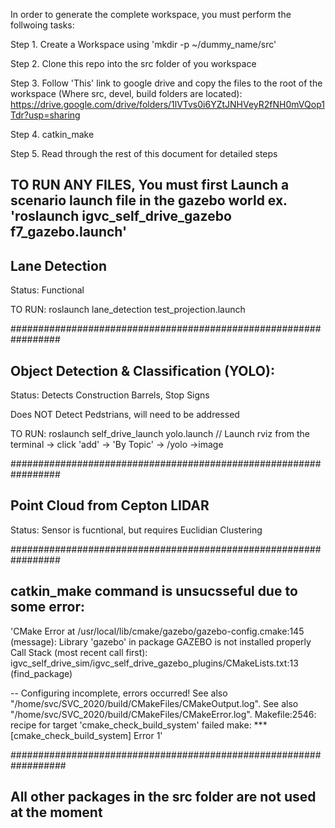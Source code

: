 In order to generate the complete workspace, you must perform the follwoing tasks:

Step 1. Create a Workspace using 'mkdir -p ~/dummy_name/src'

Step 2. Clone this repo into the src folder of you workspace

Step 3. Follow 'This' link to google drive and copy the files to the root of the workspace (Where src, devel, build folders are located):
https://drive.google.com/drive/folders/1lVTvs0i6YZtJNHVeyR2fNH0mVQop1Tdr?usp=sharing

Step 4. catkin_make 

Step 5. Read through the rest of this document for detailed steps

## TO RUN ANY FILES, You must first Launch a scenario launch file in the gazebo world ex. 'roslaunch igvc_self_drive_gazebo f7_gazebo.launch'
 

## Lane Detection

Status: Functional

TO RUN: roslaunch lane_detection test_projection.launch 

#################################################################

## Object Detection & Classification (YOLO):

Status: Detects Construction Barrels, Stop Signs

Does NOT Detect Pedstrians, will need to be addressed

TO RUN: roslaunch self_drive_launch yolo.launch // Launch rviz from the terminal -> click 'add' -> 'By Topic' -> /yolo ->image 

#################################################################

## Point Cloud from Cepton LIDAR

Status: Sensor is fucntional, but requires Euclidian Clustering 

#################################################################

## catkin_make command is unsucsseful due to some error:

'CMake Error at /usr/local/lib/cmake/gazebo/gazebo-config.cmake:145 (message):
  Library 'gazebo' in package GAZEBO is not installed properly
Call Stack (most recent call first):
  igvc_self_drive_sim/igvc_self_drive_gazebo_plugins/CMakeLists.txt:13 (find_package)


-- Configuring incomplete, errors occurred!
See also "/home/svc/SVC_2020/build/CMakeFiles/CMakeOutput.log".
See also "/home/svc/SVC_2020/build/CMakeFiles/CMakeError.log".
Makefile:2546: recipe for target 'cmake_check_build_system' failed
make: *** [cmake_check_build_system] Error 1'

##################################################################

## All other packages in the src folder are not used at the moment



